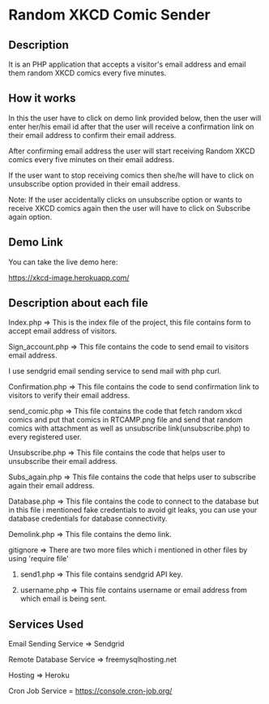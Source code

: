 

# Random XKCD Comic Sender






## Description
It is an PHP application that accepts a visitor's email address and email them random XKCD comics every five minutes.

## How it works
In this the user have to click on demo link provided below, then the user will enter her/his email id after that the user will receive a confirmation link on their email address to confirm their email address.

After confirming email address the user will start receiving Random XKCD comics every five minutes on their email address.

If the user want to stop receiving comics then she/he will have to click on unsubscribe option provided in their email address.

Note: If the user accidentally clicks on unsubscribe option or wants to receive XKCD comics again then the user will have to click on  Subscribe again option.

## Demo Link 
You can take the live demo here:

https://xkcd-image.herokuapp.com/

## Description about each file

Index.php => This is the index file of the project, this file contains form to accept email address of visitors.

Sign_account.php => This file contains the code to send email to visitors email address. 

I use sendgrid email sending service to send mail with php curl.

Confirmation.php => This file contains the code to send confirmation link to visitors to verify their email address.

send_comic.php => This file contains the code that fetch random xkcd comics and put that comics in RTCAMP.png file and send that random comics with attachment as well as unsubscribe link(unsubscribe.php) to every registered user.

Unsubscribe.php => This file contains the code that helps user to unsubscribe their email address.

Subs_again.php => This file contains the code that helps user to subscribe again their email address.

Database.php => This file contains the code to connect to the database but in this file i mentioned fake credentials to avoid git leaks, you can use your database credentials for database connectivity.

Demolink.php => This file contains the demo link.

gitignore => There are two more files which i mentioned in other files by using 'require file' 

1) send1.php => This file contains sendgrid API key.

2) username.php => This file contains username or email address from which email is being sent.

## Services Used

Email Sending Service => Sendgrid 

Remote Database Service => freemysqlhosting.net

Hosting => Heroku 

Cron Job Service = https://console.cron-job.org/






